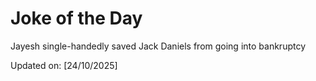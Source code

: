 # Joke of the Day

<!-- #joke -->
Jayesh single-handedly saved Jack Daniels from going into bankruptcy

Updated on: [24/10/2025]
<!-- #jokeEnd -->